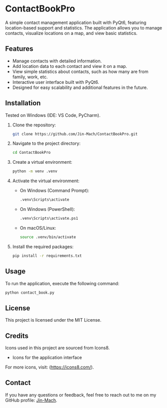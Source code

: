 # ContactBookPro

A simple contact management application built with PyQt6, featuring location-based support and statistics.
The application allows you to manage contacts, visualize locations on a map, and view basic statistics.

## Features

- Manage contacts with detailed information.
- Add location data to each contact and view it on a map.
- View simple statistics about contacts, such as how many are from family, work, etc.
- Interactive user interface built with PyQt6.
- Designed for easy scalability and additional features in the future.

## Installation

Tested on Windows (IDE: VS Code, PyCharm).

1. Clone the repository:
    ```bash
    git clone https://github.com/Jin-Mach/ContactBookPro.git
    ```

2. Navigate to the project directory:
    ```bash
    cd ContactBookPro
    ```

3. Create a virtual environment:
    ```bash
    python -m venv .venv
    ```

4. Activate the virtual environment:
    - On Windows (Command Prompt):
      ```bash
      .venv\Scripts\activate
      ```
    - On Windows (PowerShell):
      ```bash
      .venv\Scripts\activate.ps1
      ```
    - On macOS/Linux:
      ```bash
      source .venv/bin/activate
      ```

5. Install the required packages:
    ```bash
    pip install -r requirements.txt
    ```

## Usage

To run the application, execute the following command:
```bash
python contact_book.py
```

## License
This project is licensed under the MIT License.

## Credits
Icons used in this project are sourced from Icons8.

- Icons for the application interface

For more icons, visit: (https://icons8.com/).

## Contact
If you have any questions or feedback,
feel free to reach out to me on my GitHub profile: [Jin-Mach](https://github.com/Jin-Mach).